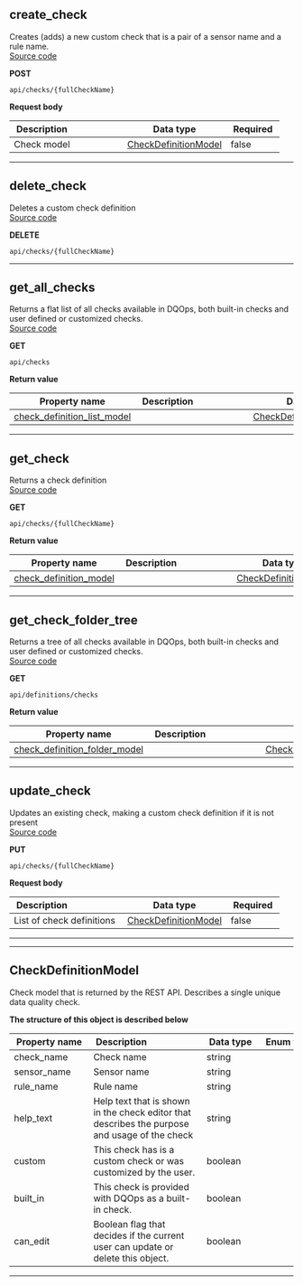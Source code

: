 
## create_check  
Creates (adds) a new custom check that is a pair of a sensor name and a rule name.  
[Source code](https://github.com/dqops/dqo/blob/develop/distribution/python/dqops/client/api/checks/create_check.py)
  

**POST**
```
api/checks/{fullCheckName}  
```





**Request body**  
  
|&nbsp;Description&nbsp;&nbsp;&nbsp;&nbsp;&nbsp;&nbsp;&nbsp;&nbsp;&nbsp;&nbsp;&nbsp;&nbsp;&nbsp;&nbsp;&nbsp;&nbsp;&nbsp;&nbsp;&nbsp;&nbsp;&nbsp;|&nbsp;Data&nbsp;type&nbsp;|&nbsp;Required&nbsp;|
|---------------------------------|-----------|----------|
|Check model|[CheckDefinitionModel](\docs\client\operations\checks\#checkdefinitionmodel)|false|


___  

## delete_check  
Deletes a custom check definition  
[Source code](https://github.com/dqops/dqo/blob/develop/distribution/python/dqops/client/api/checks/delete_check.py)
  

**DELETE**
```
api/checks/{fullCheckName}  
```





___  

## get_all_checks  
Returns a flat list of all checks available in DQOps, both built-in checks and user defined or customized checks.  
[Source code](https://github.com/dqops/dqo/blob/develop/distribution/python/dqops/client/api/checks/get_all_checks.py)
  

**GET**
```
api/checks  
```

**Return value**  
  
|&nbsp;Property&nbsp;name&nbsp;|&nbsp;Description&nbsp;&nbsp;&nbsp;&nbsp;&nbsp;&nbsp;&nbsp;&nbsp;&nbsp;&nbsp;&nbsp;&nbsp;&nbsp;&nbsp;&nbsp;&nbsp;&nbsp;&nbsp;&nbsp;&nbsp;&nbsp;|&nbsp;Data&nbsp;type&nbsp;|
|---------------|---------------------------------|-----------|
|[check_definition_list_model]()||[CheckDefinitionListModel]()|






___  

## get_check  
Returns a check definition  
[Source code](https://github.com/dqops/dqo/blob/develop/distribution/python/dqops/client/api/checks/get_check.py)
  

**GET**
```
api/checks/{fullCheckName}  
```

**Return value**  
  
|&nbsp;Property&nbsp;name&nbsp;|&nbsp;Description&nbsp;&nbsp;&nbsp;&nbsp;&nbsp;&nbsp;&nbsp;&nbsp;&nbsp;&nbsp;&nbsp;&nbsp;&nbsp;&nbsp;&nbsp;&nbsp;&nbsp;&nbsp;&nbsp;&nbsp;&nbsp;|&nbsp;Data&nbsp;type&nbsp;|
|---------------|---------------------------------|-----------|
|[check_definition_model](\docs\client\operations\checks\#checkdefinitionmodel)||[CheckDefinitionModel](\docs\client\operations\checks\#checkdefinitionmodel)|






___  

## get_check_folder_tree  
Returns a tree of all checks available in DQOps, both built-in checks and user defined or customized checks.  
[Source code](https://github.com/dqops/dqo/blob/develop/distribution/python/dqops/client/api/checks/get_check_folder_tree.py)
  

**GET**
```
api/definitions/checks  
```

**Return value**  
  
|&nbsp;Property&nbsp;name&nbsp;|&nbsp;Description&nbsp;&nbsp;&nbsp;&nbsp;&nbsp;&nbsp;&nbsp;&nbsp;&nbsp;&nbsp;&nbsp;&nbsp;&nbsp;&nbsp;&nbsp;&nbsp;&nbsp;&nbsp;&nbsp;&nbsp;&nbsp;|&nbsp;Data&nbsp;type&nbsp;|
|---------------|---------------------------------|-----------|
|[check_definition_folder_model]()||[CheckDefinitionFolderModel]()|






___  

## update_check  
Updates an existing check, making a custom check definition if it is not present  
[Source code](https://github.com/dqops/dqo/blob/develop/distribution/python/dqops/client/api/checks/update_check.py)
  

**PUT**
```
api/checks/{fullCheckName}  
```





**Request body**  
  
|&nbsp;Description&nbsp;&nbsp;&nbsp;&nbsp;&nbsp;&nbsp;&nbsp;&nbsp;&nbsp;&nbsp;&nbsp;&nbsp;&nbsp;&nbsp;&nbsp;&nbsp;&nbsp;&nbsp;&nbsp;&nbsp;&nbsp;|&nbsp;Data&nbsp;type&nbsp;|&nbsp;Required&nbsp;|
|---------------------------------|-----------|----------|
|List of check definitions|[CheckDefinitionModel](\docs\client\operations\checks\#checkdefinitionmodel)|false|


___  

___  

## CheckDefinitionModel  
Check model that is returned by the REST API. Describes a single unique data quality check.  
  

**The structure of this object is described below**  
  
|&nbsp;Property&nbsp;name&nbsp;|&nbsp;Description&nbsp;&nbsp;&nbsp;&nbsp;&nbsp;&nbsp;&nbsp;&nbsp;&nbsp;&nbsp;&nbsp;&nbsp;&nbsp;&nbsp;&nbsp;&nbsp;&nbsp;&nbsp;&nbsp;&nbsp;&nbsp;|&nbsp;Data&nbsp;type&nbsp;|&nbsp;Enum&nbsp;values&nbsp;|&nbsp;Default&nbsp;value&nbsp;|&nbsp;Sample&nbsp;values&nbsp;|
|---------------|---------------------------------|-----------|-------------|---------------|---------------|
|check_name|Check name|string| | | |
|sensor_name|Sensor name|string| | | |
|rule_name|Rule name|string| | | |
|help_text|Help text that is shown in the check editor that describes the purpose and usage of the check|string| | | |
|custom|This check has is a custom check or was customized by the user.|boolean| | | |
|built_in|This check is provided with DQOps as a built-in check.|boolean| | | |
|can_edit|Boolean flag that decides if the current user can update or delete this object.|boolean| | | |

___  

